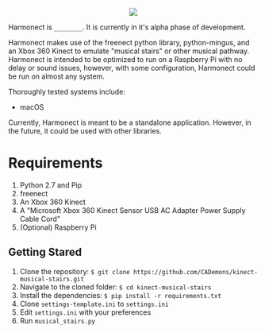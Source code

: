 <p align="center">
    <img src="https://raw.githubusercontent.com/CADemons/Harmonect/master/logo/logo.pngg"/>
</p>

Harmonect is `________`. It is currently in it's alpha phase of development. 

Harmonect makes use of the freenect python library, python-mingus, and an Xbox 360 Kinect to emulate "musical stairs" or other musical pathway. Harmonect is intended to be optimized to run on a Raspberry Pi with no delay or sound issues, however, with some configuration, Harmonect could be run on almost any system.

Thoroughly tested systems include:
- macOS

Currently, Harmonect is meant to be a standalone application. However, in the future, it could be used with other libraries.

# Requirements
1. Python 2.7 and Pip
2. freenect
3. An Xbox 360 Kinect
4. A "Microsoft Xbox 360 Kinect Sensor USB AC Adapter Power Supply Cable Cord"
5. (Optional) Raspberry Pi

## Getting Stared
1. Clone the repository: `$ git clone https://github.com/CADemons/kinect-musical-stairs.git`
2. Navigate to the cloned folder: `$ cd kinect-musical-stairs`
3. Install the dependencies: `$ pip install -r requirements.txt`
4. Clone `settings-template.ini` to `settings.ini` 
5. Edit `settings.ini` with your preferences
6. Run `musical_stairs.py` 
